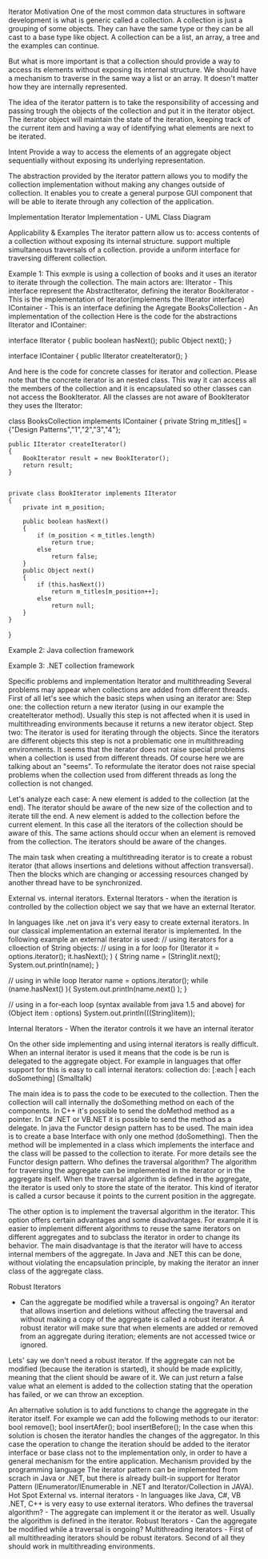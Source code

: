 Iterator
Motivation
One of the most common data structures in software development is what is generic called a collection. A collection is just a grouping of some objects. They can have the same type or they can be all cast to a base type like object. A collection can be a list, an array, a tree and the examples can continue. 

But what is more important is that a collection should provide a way to access its elements without exposing its internal structure. We should have a mechanism to traverse in the same way a list or an array. It doesn't matter how they are internally represented. 

The idea of the iterator pattern is to take the responsibility of accessing and passing trough the objects of the collection and put it in the iterator object. The iterator object will maintain the state of the iteration, keeping track of the current item and having a way of identifying what elements are next to be iterated. 

Intent
Provide a way to access the elements of an aggregate object sequentially without exposing its underlying representation. 

The abstraction provided by the iterator pattern allows you to modify the collection implementation without making any changes outside of collection. It enables you to create a general purpose GUI component that will be able to iterate through any collection of the application. 

Implementation
Iterator Implementation - UML Class Diagram 

Applicability & Examples
The iterator pattern allow us to:
access contents of a collection without exposing its internal structure.
support multiple simultaneous traversals of a collection.
provide a uniform interface for traversing different collection.

Example 1: This exmple is using a collection of books and it uses an iterator to iterate through the collection. The main actors are:
IIterator - This interface represent the AbstractIterator, defining the iterator
BookIterator - This is the implementation of Iterator(implements the IIterator interface)
IContainer - This is an interface defining the Agregate
BooksCollection - An implementation of the collection
Here is the code for the abstractions IIterator and IContainer:

interface IIterator
{
	public boolean hasNext();
	public Object next();
}

interface IContainer
{
	public IIterator createIterator();
}

And here is the code for concrete classes for iterator and collection. Please note that the concrete iterator is an nested class. This way it can access all the members of the collection and it is encapsulated so other classes can not access the BookIterator. All the classes are not aware of BookIterator they uses the IIterator:

class BooksCollection implements IContainer
{
	private String m_titles[] = {"Design Patterns","1","2","3","4"};

	public IIterator createIterator()
	{
		BookIterator result = new BookIterator();
		return result;
	}


	private class BookIterator implements IIterator
	{
		private int m_position;

		public boolean hasNext()
		{
			if (m_position < m_titles.length)
				return true;
			else
				return false;
		}
		public Object next()
		{
			if (this.hasNext())
				return m_titles[m_position++];
			else
				return null;
		}
	}
}


Example 2: Java collection framework 

Example 3: .NET collection framework 

Specific problems and implementation
Iterator and multithreading
Several problems may appear when collections are added from different threads. First of all let's see which the basic steps when using an iterator are:
Step one: the collection return a new iterator (using in our example the createIterator method). Usually this step is not affected when it is used in multithreading environments because it returns a new iterator object.
Step two: The iterator is used for iterating through the objects. Since the iterators are different objects this step is not a problematic one in multithreading environments.
It seems that the iterator does not raise special problems when a collection is used from different threads. Of course here we are talking about an "seems". To reformulate the iterator does not raise special problems when the collection used from different threads as long the collection is not changed. 

Let's analyze each case:
A new element is added to the collection (at the end). The iterator should be aware of the new size of the collection and to iterate till the end.
A new element is added to the collection before the current element. In this case all the iterators of the collection should be aware of this.
The same actions should occur when an element is removed from the collection. The iterators should be aware of the changes. 

The main task when creating a multithreading iterator is to create a robust iterator (that allows insertions and deletions without affection transversal). Then the blocks which are changing or accessing resources changed by another thread have to be synchronized. 

External vs. internal iterators.
External Iterators - when the iteration is controlled by the collection object we say that we have an external Iterator. 

In languages like .net on java it's very easy to create external iterators. In our classical implementation an external iterator is implemented. In the following example an external iterator is used:
// using iterators for a clloection of String objects:
// using in a for loop
for (Iterator it = options.iterator(); it.hasNext(); ) {
   String name = (String)it.next();
   System.out.println(name);
}

// using in while loop
Iterator name = options.iterator();
    while (name.hasNext() ){
      System.out.println(name.next() );
    }

// using in a for-each loop (syntax available from java 1.5 and above)
    for (Object item : options)
        System.out.println(((String)item));

Internal Iterators - When the iterator controls it we have an internal iterator 

On the other side implementing and using internal iterators is really difficult. When an internal iterator is used it means that the code is be run is delegated to the aggregate object. For example in languages that offer support for this is easy to call internal iterators:
collection do: [:each | each doSomething] (Smalltalk) 

The main idea is to pass the code to be executed to the collection. Then the collection will call internally the doSomething method on each of the components. In C++ it's possible to send the doMethod method as a pointer. In C# .NET or VB.NET it is possible to send the method as a delegate. In java the Functor design pattern has to be used. The main idea is to create a base Interface with only one method (doSomething). Then the method will be implemented in a class which implements the interface and the class will be passed to the collection to iterate. For more details see the Functor design pattern.
Who defines the traversal algorithm?
The algorithm for traversing the aggregate can be implemented in the iterator or in the aggregate itself. When the traversal algorithm is defined in the aggregate, the iterator is used only to store the state of the iterator. This kind of iterator is called a cursor because it points to the current position in the aggregate. 

The other option is to implement the traversal algorithm in the iterator. This option offers certain advantages and some disadvantages. For example it is easier to implement different algorithms to reuse the same iterators on different aggregates and to subclass the iterator in order to change its behavior. The main disadvantage is that the iterator will have to access internal members of the aggregate. In Java and .NET this can be done, without violating the encapsulation principle, by making the iterator an inner class of the aggregate class. 

Robust Iterators
- Can the aggregate be modified while a traversal is ongoing? An iterator that allows insertion and deletions without affecting the traversal and without making a copy of the aggregate is called a robust iterator. A robust iterator will make sure that when elements are added or removed from an aggregate during iteration; elements are not accessed twice or ignored. 

Lets' say we don't need a robust iterator. If the aggregate can not be modified (because the iteration is started), it should be made explicitly, meaning that the client should be aware of it. We can just return a false value what an element is added to the collection stating that the operation has failed, or we can throw an exception. 

An alternative solution is to add functions to change the aggregate in the iterator itself. For example we can add the following methods to our iterator:
bool remove();
bool insertAfer();
bool insertBefore();
In the case when this solution is chosen the iterator handles the changes of the aggregator. In this case the operation to change the iteration should be added to the iterator interface or base class not to the implementation only, in order to have a general mechanism for the entire application.
Mechanism provided by the programming language
The iterator pattern can be implemented from scrach in Java or .NET, but there is already built-in support for Iterator Pattern (IEnumerator/IEnumerable in .NET and Iterator/Collection in JAVA).
Hot Spot
External vs. internal iterators - In languages like Java, C#, VB .NET, C++ is very easy to use external iterators.
Who defines the traversal algorithm? - The aggregate can implement it or the iterator as well. Usually the algorithm is defined in the iterator.
Robust Iterators - Can the aggregate be modified while a traversal is ongoing?
Multithreading iterators - First of all multithreading iterators should be robust iterators. Second of all they should work in multithreading environments.